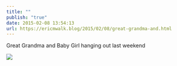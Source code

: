 ```yaml
---
title: ""
publish: "true"
date: 2015-02-08 13:54:13
url: https://ericmwalk.blog/2015/02/08/great-grandma-and.html
---
```


Great Grandma and Baby Girl hanging out last weekend

![](https://ericmwalk.blog/uploads/2022/840599214f.jpg)